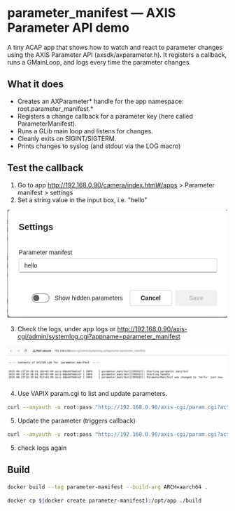 # parameter_manifest — AXIS Parameter API demo

A tiny ACAP app that shows how to watch and react to parameter changes using the AXIS Parameter API (axsdk/axparameter.h).
It registers a callback, runs a GMainLoop, and logs every time the parameter changes.

## What it does

- Creates an AXParameter* handle for the app namespace:
root.parameter_manifest.*
- Registers a change callback for a parameter key (here called ParameterManifest).
- Runs a GLib main loop and listens for changes.
- Cleanly exits on SIGINT/SIGTERM.
- Prints changes to syslog (and stdout via the LOG macro)

## Test the callback

1. Go to app http://192.168.0.90/camera/index.html#/apps > Parameter manifest > settings
2. Set a string value in the input box, i.e. "hello"

![Parameter Manifest settings page](./settings_parameter_manifest.png)

3. Check the logs, under app logs or http://192.168.0.90/axis-cgi/admin/systemlog.cgi?appname=parameter_manifest

![Parameter Manifest logs](./log_parameter_manifest.png)

4. Use VAPIX param.cgi to list and update parameters.

```bash
curl --anyauth -u root:pass "http://192.168.0.90/axis-cgi/param.cgi?action=list&group=root.parameter_manifest"

```
5. Update the parameter (triggers callback)

```bash
curl --anyauth -u root:pass "http://192.168.0.90/axis-cgi/param.cgi?action=update&root.parameter_manifest=world"

```
5. check logs again



## Build

```bash
docker build --tag parameter-manifest --build-arg ARCH=aarch64 .
```
```bash
docker cp $(docker create parameter-manifest):/opt/app ./build
```

